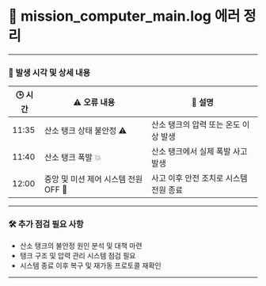 # 🚨 **mission_computer_main.log 에러 정리**

---

### 📅 **발생 시각 및 상세 내용**

| 🕒 시간 | ⚠️ 오류 내용               | 📌 설명                            |
| ------- | -------------------------- | ---------------------------------- |
| 11:35   | 산소 탱크 상태 불안정 ⚠️   | 산소 탱크의 압력 또는 온도 이상 발생 |
| 11:40   | 산소 탱크 폭발 💥          | 산소 탱크에서 실제 폭발 사고 발생   |
| 12:00   | 중앙 및 미션 제어 시스템 전원 OFF 🔌 | 사고 이후 안전 조치로 시스템 전원 종료 |

---

### 🛠️ **추가 점검 필요 사항**

- 산소 탱크의 불안정 원인 분석 및 대책 마련
- 탱크 구조 및 압력 관리 시스템 점검 필요
- 시스템 종료 이후 복구 및 재가동 프로토콜 재확인

---
